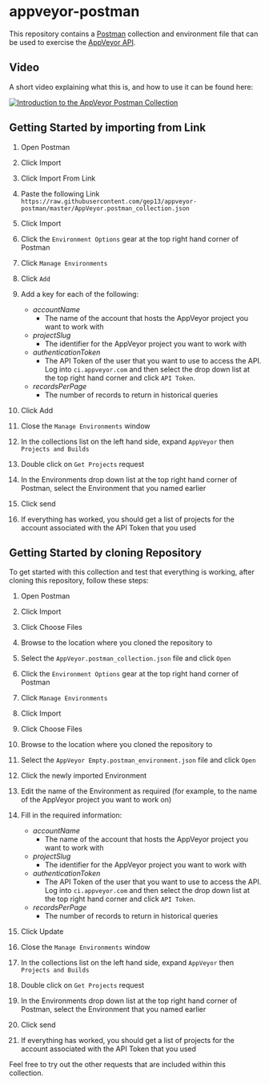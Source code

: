 # appveyor-postman

This repository contains a [Postman](https://www.getpostman.com/) collection and environment file that can be used to exercise the [AppVeyor API](https://www.appveyor.com/docs/api/).

## Video

A short video explaining what this is, and how to use it can be found here:

[![Introduction to the AppVeyor Postman Collection](https://img.youtube.com/vi/U8mVjJxt_ts/0.jpg)](https://www.youtube.com/watch?v=U8mVjJxt_ts)

## Getting Started by importing from Link

1. Open Postman
1. Click Import
1. Click Import From Link
1. Paste the following Link `https://raw.githubusercontent.com/gep13/appveyor-postman/master/AppVeyor.postman_collection.json`
1. Click Import
1. Click the `Environment Options` gear at the top right hand corner of Postman
1. Click `Manage Environments`
1. Click `Add`
1. Add a key for each of the following:

    * _accountName_
      * The name of the account that hosts the AppVeyor project you want to work with
    * _projectSlug_
      * The identifier for the AppVeyor project you want to work with
    * _authenticationToken_
      * The API Token of the user that you want to use to access the API.  Log into `ci.appveyor.com` and then select the drop down list at the top right hand corner and click `API Token`.
    * _recordsPerPage_
      * The number of records to return in historical queries

1. Click Add
1. Close the `Manage Environments` window
1. In the collections list on the left hand side, expand `AppVeyor` then `Projects and Builds`
1. Double click on `Get Projects` request
1. In the Environments drop down list at the top right hand corner of Postman, select the Environment that you named earlier
1. Click send
1. If everything has worked, you should get a list of projects for the account associated with the API Token that you used

## Getting Started by cloning Repository
To get started with this collection and test that everything is working, after cloning this repository, follow these steps:

1. Open Postman
1. Click Import
1. Click Choose Files
1. Browse to the location where you cloned the repository to
1. Select the `AppVeyor.postman_collection.json` file and click `Open`
1. Click the `Environment Options` gear at the top right hand corner of Postman
1. Click `Manage Environments`
1. Click Import
1. Click Choose Files
1. Browse to the location where you cloned the repository to
1. Select the `AppVeyor Empty.postman_environment.json` file and click `Open`
1. Click the newly imported Environment
1. Edit the name of the Environment as required (for example, to the name of the AppVeyor project you want to work on)
1. Fill in the required information:

    * _accountName_
      * The name of the account that hosts the AppVeyor project you want to work with
    * _projectSlug_
      * The identifier for the AppVeyor project you want to work with
    * _authenticationToken_
      * The API Token of the user that you want to use to access the API.  Log into `ci.appveyor.com` and then select the drop down list at the top right hand corner and click `API Token`.
    * _recordsPerPage_
      * The number of records to return in historical queries

1. Click Update
1. Close the `Manage Environments` window
1. In the collections list on the left hand side, expand `AppVeyor` then `Projects and Builds`
1. Double click on `Get Projects` request
1. In the Environments drop down list at the top right hand corner of Postman, select the Environment that you named earlier
1. Click send
1. If everything has worked, you should get a list of projects for the account associated with the API Token that you used

Feel free to try out the other requests that are included within this collection.
